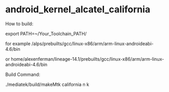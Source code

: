 # android_kernel_alcatel_california
How to build:

export PATH=~/Your_Toolchain_PATH/

for example /alps/prebuilts/gcc/linux-x86/arm/arm-linux-androideabi-4.6/bin

or home/alexenferman/lineage-14.1/prebuilts/gcc/linux-x86/arm/arm-linux-androideabi-4.6/bin

Build Command:

./mediatek/build/makeMtk california n k
